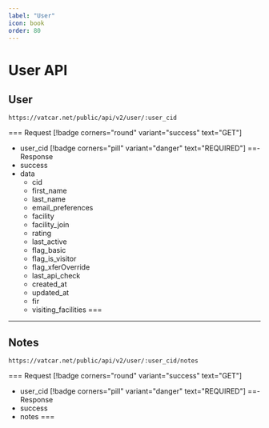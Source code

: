 ```yaml
---
label: "User"
icon: book
order: 80
---
```


# User API

## User

```
https://vatcar.net/public/api/v2/user/:user_cid
```

=== Request [!badge corners="round" variant="success" text="GET"] 
- user_cid [!badge corners="pill" variant="danger" text="REQUIRED"]
==- Response
- success
- data
    - cid 
    - first_name
    - last_name
    - email_preferences
    - facility
    - facility_join
    - rating
    - last_active
    - flag_basic
    - flag_is_visitor
    - flag_xferOverride
    - last_api_check
    - created_at
    - updated_at
    - fir
    - visiting_facilities
===

---

## Notes

```
https://vatcar.net/public/api/v2/user/:user_cid/notes
```

=== Request [!badge corners="round" variant="success" text="GET"] 
- user_cid [!badge corners="pill" variant="danger" text="REQUIRED"]
==- Response
- success
- notes
===